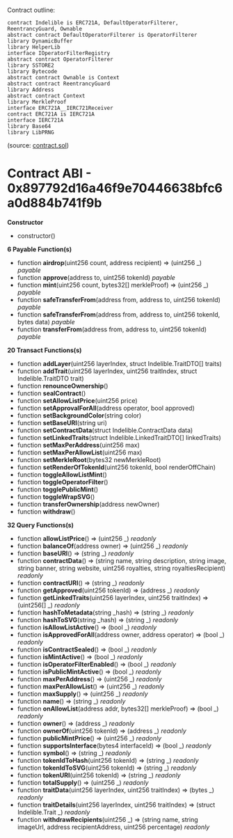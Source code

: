 Contract outline:

```
contract Indelible is ERC721A, DefaultOperatorFilterer, ReentrancyGuard, Ownable
abstract contract DefaultOperatorFilterer is OperatorFilterer
library DynamicBuffer
library HelperLib
interface IOperatorFilterRegistry
abstract contract OperatorFilterer
library SSTORE2
library Bytecode
abstract contract Ownable is Context
abstract contract ReentrancyGuard
library Address
abstract contract Context
library MerkleProof
interface ERC721A__IERC721Receiver
contract ERC721A is IERC721A
interface IERC721A
library Base64
library LibPRNG
```
(source: [contract.sol](contract.sol))


# Contract ABI - 0x897792d16a46f9e70446638bfc6a0d884b741f9b




**Constructor**

- constructor()

**6 Payable Function(s)**

- function **airdrop**(uint256 count, address recipient) ⇒ (uint256 _) _payable_
- function **approve**(address to, uint256 tokenId) _payable_
- function **mint**(uint256 count, bytes32[] merkleProof) ⇒ (uint256 _) _payable_
- function **safeTransferFrom**(address from, address to, uint256 tokenId) _payable_
- function **safeTransferFrom**(address from, address to, uint256 tokenId, bytes data) _payable_
- function **transferFrom**(address from, address to, uint256 tokenId) _payable_

**20 Transact Functions(s)**

- function **addLayer**(uint256 layerIndex, struct Indelible.TraitDTO[] traits)
- function **addTrait**(uint256 layerIndex, uint256 traitIndex, struct Indelible.TraitDTO trait)
- function **renounceOwnership**()
- function **sealContract**()
- function **setAllowListPrice**(uint256 price)
- function **setApprovalForAll**(address operator, bool approved)
- function **setBackgroundColor**(string color)
- function **setBaseURI**(string uri)
- function **setContractData**(struct Indelible.ContractData data)
- function **setLinkedTraits**(struct Indelible.LinkedTraitDTO[] linkedTraits)
- function **setMaxPerAddress**(uint256 max)
- function **setMaxPerAllowList**(uint256 max)
- function **setMerkleRoot**(bytes32 newMerkleRoot)
- function **setRenderOfTokenId**(uint256 tokenId, bool renderOffChain)
- function **toggleAllowListMint**()
- function **toggleOperatorFilter**()
- function **togglePublicMint**()
- function **toggleWrapSVG**()
- function **transferOwnership**(address newOwner)
- function **withdraw**()

**32 Query Functions(s)**

- function **allowListPrice**() ⇒ (uint256 _) _readonly_
- function **balanceOf**(address owner) ⇒ (uint256 _) _readonly_
- function **baseURI**() ⇒ (string _) _readonly_
- function **contractData**() ⇒ (string name, string description, string image, string banner, string website, uint256 royalties, string royaltiesRecipient) _readonly_
- function **contractURI**() ⇒ (string _) _readonly_
- function **getApproved**(uint256 tokenId) ⇒ (address _) _readonly_
- function **getLinkedTraits**(uint256 layerIndex, uint256 traitIndex) ⇒ (uint256[] _) _readonly_
- function **hashToMetadata**(string _hash) ⇒ (string _) _readonly_
- function **hashToSVG**(string _hash) ⇒ (string _) _readonly_
- function **isAllowListActive**() ⇒ (bool _) _readonly_
- function **isApprovedForAll**(address owner, address operator) ⇒ (bool _) _readonly_
- function **isContractSealed**() ⇒ (bool _) _readonly_
- function **isMintActive**() ⇒ (bool _) _readonly_
- function **isOperatorFilterEnabled**() ⇒ (bool _) _readonly_
- function **isPublicMintActive**() ⇒ (bool _) _readonly_
- function **maxPerAddress**() ⇒ (uint256 _) _readonly_
- function **maxPerAllowList**() ⇒ (uint256 _) _readonly_
- function **maxSupply**() ⇒ (uint256 _) _readonly_
- function **name**() ⇒ (string _) _readonly_
- function **onAllowList**(address addr, bytes32[] merkleProof) ⇒ (bool _) _readonly_
- function **owner**() ⇒ (address _) _readonly_
- function **ownerOf**(uint256 tokenId) ⇒ (address _) _readonly_
- function **publicMintPrice**() ⇒ (uint256 _) _readonly_
- function **supportsInterface**(bytes4 interfaceId) ⇒ (bool _) _readonly_
- function **symbol**() ⇒ (string _) _readonly_
- function **tokenIdToHash**(uint256 tokenId) ⇒ (string _) _readonly_
- function **tokenIdToSVG**(uint256 tokenId) ⇒ (string _) _readonly_
- function **tokenURI**(uint256 tokenId) ⇒ (string _) _readonly_
- function **totalSupply**() ⇒ (uint256 _) _readonly_
- function **traitData**(uint256 layerIndex, uint256 traitIndex) ⇒ (bytes _) _readonly_
- function **traitDetails**(uint256 layerIndex, uint256 traitIndex) ⇒ (struct Indelible.Trait _) _readonly_
- function **withdrawRecipients**(uint256 _) ⇒ (string name, string imageUrl, address recipientAddress, uint256 percentage) _readonly_
